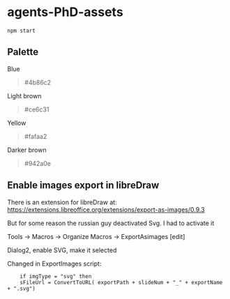 # agents-PhD-assets

```
npm start
```

## Palette

Blue
> #4b86c2

Light brown
> #ce6c31

Yellow
> #fafaa2

Darker brown
> #942a0e

## Enable images export in libreDraw

There is an extension for libreDraw at: https://extensions.libreoffice.org/extensions/export-as-images/0.9.3

But for some reason the russian guy deactivated Svg. I had to activate it

Tools -> Macros -> Organize Macros -> ExportAsimages [edit]

Dialog2, enable SVG, make it selected

Changed in ExportImages script:

```
	if imgType = "svg" then
	sFileUrl = ConvertToURL( exportPath + slideNum + "_" + exportName + ".svg")
```